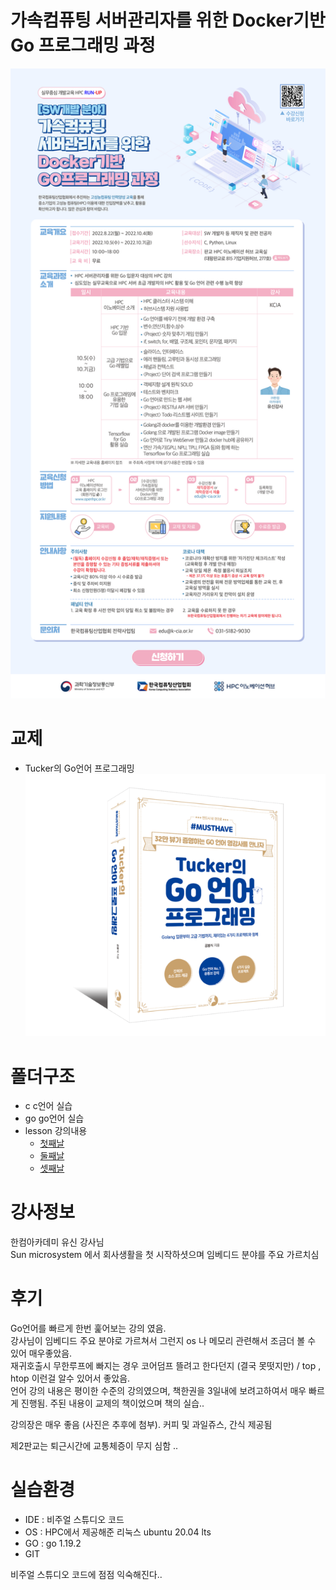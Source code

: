 
# 가속컴퓨팅 서버관리자를 위한 Docker기반 Go 프로그래밍 과정
![커리큘럼](./lesson/img/2022_offline_oct_EDM_2.png)  

# 교제 
- Tucker의 Go언어 프로그래밍
![커리큘럼](./lesson/img/tucker-book.png)  

# 폴더구조
- c c언어 실습
- go go언어 실습
- lesson 강의내용
  - [첫째날](./lesson/day1.md)
  - [둘째날](./lesson/day2.md)
  - [셋째날](./lesson/day3.md)

# 강사정보
한컴아카데미 유신 강사님  
Sun microsystem 에서 회사생활을 첫 시작하셧으며 임베디드 분야를 주요 가르치심

# 후기
Go언어를 빠르게 한번 훑어보는 강의 였음.  
강사님이 임베디드 주요 분야로 가르쳐서 그런지 os 나 메모리 관련해서 조금더 볼 수 있어 매우좋았음.  
재귀호출시 무한루프에 빠지는 경우 코어덤프 뜰려고 한다던지 (결국 못떳지만) / top , htop 이런걸 알수 있어서 좋았음.  
언어 강의 내용은 평이한 수준의 강의였으며, 책한권을 3일내에 보려고하여서 매우 빠르게 진행됨. 주된 내용이 교제의 책이었으며 책의 실습..  
  
강의장은 매우 좋음 (사진은 추후에 첨부). 커피 및 과일쥬스, 간식 제공됨  
  
제2판교는 퇴근시간에 교통체증이 무지 심함 ..

# 실습환경
- IDE : 비주얼 스튜디오 코드
- OS : HPC에서 제공해준 리눅스 ubuntu 20.04 lts
- GO : go 1.19.2  
- GIT 
  
비주얼 스튜디오 코드에 점점 익숙해진다..



